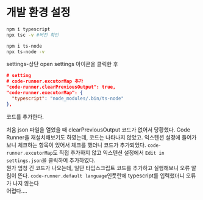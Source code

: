 # 개발 환경 설정

```bash
npm i typescript
npx tsc -v #버전 확인

npm i ts-node
npx ts-node -v
```

settings-상단 open settings 아이콘을 클릭한 후

```json
# setting
# code-runner.excutorMap 추가
"code-runner.clearPreviousOutput": true,
"code-runner.executorMap": {
  "typescript": "node_modules/.bin/ts-node"
},
```

코드를 추가한다.

처음 json 파일을 열었을 때 clearPreviousOutput 코드가 없어서 당황했다.
Code Runner을 재설치해보기도 하였는데, 코드는 나타나지 않았고.
익스텐션 설정에 들어가보니 체크하는 항목이 있어서 체크를 했더니 코드가 추가되었다.
`code-runner.excutorMap`도 직접 추가하지 않고 익스텐션 설정에서 `Edit in settings.json`을 클릭하여 추가하였다.
<br>
뭔가 엄청 긴 코드가 나오는데, 일단 타입스크립트 코드를 추가하고 실행해보니 오류 알림이 뜬다.
`code-runner.default language`인풋란에 typescript를 입력했더니 오류가 나지 않는다
<br>
어렵다....
